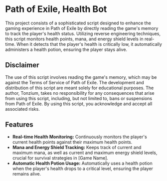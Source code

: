 # Path of Exile, Health Bot
This project consists of a sophisticated script designed to enhance the gaming experience in Path of Exile by directly reading the game's memory to track the player's health status.
Utilizing reverse engineering techniques, this script monitors health points, mana, and energy shield levels in real-time. When it detects that the player's health is critically low,
it automatically administers a health potion, ensuring the player stays alive.

## Disclaimer
The use of this script involves reading the game's memory, which may be against the Terms of Service of Path of Exile.
The development and distribution of this script are meant solely for educational purposes. The author, Tonzium,
takes no responsibility for any consequences that arise from using this script, including, but not limited to, bans or suspensions from Path of Exile.
By using this script, you acknowledge and accept all associated risks.

## Features
- **Real-time Health Monitoring:** Continuously monitors the player's current health points against their maximum health points.
- **Mana and Energy Shield Tracking:** Keeps track of current and maximum mana, as well as current and maximum energy shield levels, crucial for survival strategies in [Game Name].
- **Automatic Health Potion Usage:** Automatically uses a health potion when the player's health drops to a critical level, ensuring the player remains alive.
